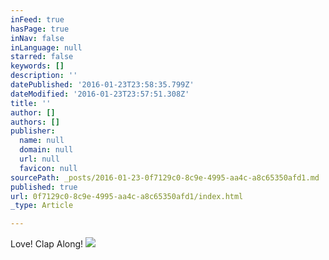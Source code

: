 ```yaml
---
inFeed: true
hasPage: true
inNav: false
inLanguage: null
starred: false
keywords: []
description: ''
datePublished: '2016-01-23T23:58:35.799Z'
dateModified: '2016-01-23T23:57:51.308Z'
title: ''
author: []
authors: []
publisher:
  name: null
  domain: null
  url: null
  favicon: null
sourcePath: _posts/2016-01-23-0f7129c0-8c9e-4995-aa4c-a8c65350afd1.md
published: true
url: 0f7129c0-8c9e-4995-aa4c-a8c65350afd1/index.html
_type: Article

---
```

Love! Clap Along!
![](https://the-grid-user-content.s3-us-west-2.amazonaws.com/a40cdb47-a47d-4983-b7e2-4c31481cc9b9.jpg)